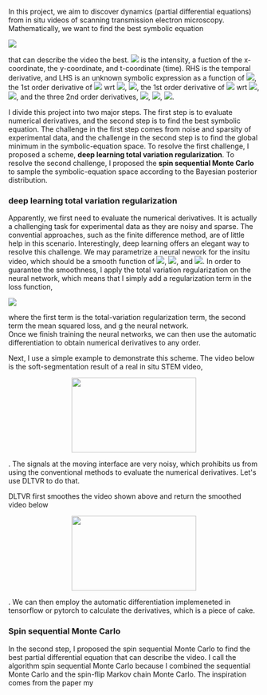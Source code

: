In this project, we aim to discover dynamics (partial differential equations) from in situ videos of scanning transmission electron microscopy.
Mathematically, we want to find the best symbolic equation

<img src="https://render.githubusercontent.com/render/math?math=%5CLarge%0Au_t%20%3D%20f(u%2C%20u_x%2C%20u_y%2C%20u_%7Bxx%7D%2C%20u_%7Bxy%7D%2C%20u_%7Byy%7D)">

that can describe the video the best. <img src="https://render.githubusercontent.com/render/math?math=%5CLarge%0Au"> is the intensity, a fuction of the x-coordinate, the y-coordinate, and t-coordinate (time). RHS is the temporal derivative, and LHS is an unknown symbolic expression as a function of <img src="https://render.githubusercontent.com/render/math?math=%5CLarge%0Au">, the 1st order derivative of <img src="https://render.githubusercontent.com/render/math?math=%5CLarge%0Au"> wrt <img src="https://render.githubusercontent.com/render/math?math=%5CLarge%0Ax">,
<img src="https://render.githubusercontent.com/render/math?math=%5CLarge%0Au_x">, the 1st order derivative of <img src="https://render.githubusercontent.com/render/math?math=%5CLarge%0Au"> wrt <img src="https://render.githubusercontent.com/render/math?math=%5CLarge%0Ay">, <img src="https://render.githubusercontent.com/render/math?math=%5CLarge%0Au_y">, and the three 2nd order derivatives, <img src="https://render.githubusercontent.com/render/math?math=%5CLarge%0Au_%7Bxx%7D">, <img src="https://render.githubusercontent.com/render/math?math=%5CLarge%0Au_%7Bxy%7D">, <img src="https://render.githubusercontent.com/render/math?math=%5CLarge%0Au_%7Byy%7D">.

I divide this project into two major steps. The first step is to evaluate numerical derivatives, and the second step is to find the best symbolic equation. 
The challenge in the first step comes from noise and sparsity of experimental data, and the challenge in the second step is to find the global minimum in the symbolic-equation space. To resolve the first challenge, I proposed a scheme, **deep learning total variation regularization**. To resolve the second challenge, I proposed the **spin sequential Monte Carlo** to sample the symbolic-equation space according to the Bayesian posterior distribution. 

### deep learning total variation regularization
Apparently, we first need to evaluate the numerical derivatives. It is actually a challenging task for experimental data as they are noisy and sparse. The convential approaches, such as the finite difference method, are of little help in this scenario. Interestingly, deep learning offers an elegant way to resolve this challenge. We may parametrize a neural nework for the insitu video, which should be a smooth function of <img src="https://render.githubusercontent.com/render/math?math=%5CLarge%0Ax">, <img src="https://render.githubusercontent.com/render/math?math=%5CLarge%0Ay">, and <img src="https://render.githubusercontent.com/render/math?math=%5CLarge%0At">. In order to guarantee the smoothness, I apply the total variation regularization on the neural network, which means that I simply add a regularization term in the loss function,

<img src="https://render.githubusercontent.com/render/math?math=%5Clarge%0Aloss%20%3D%20R(g)%20%2B%20MSE(g%2Cu)">

where the first term is the total-variation regularization term, the second term the mean squared loss, and g the neural network.  
Once we finish training the neural networks, we can then use the automatic differentiation to obtain numerical derivatives to any order. 

Next, I use a simple example to demonstrate this scheme. 
The video below is the soft-segmentation result of a real in situ STEM video,
<p align="center">
<img src="https://media.giphy.com/media/J2V1ppHgClb3RcA3ES/giphy.gif" width="250" height="150" >
</p>.
The signals at the moving interface are very noisy, which prohibits us from using the conventional methods to evaluate the numerical derivatives. Let's use DLTVR to do that.

DLTVR first smoothes the video shown above and return the smoothed video below
<p align="center">
<img src="https://media.giphy.com/media/jrnocDRGaJ7VRJnb1w/giphy.gif" width="250" height="150" >
</p>. 
We can then employ the automatic differentiation implemeneted in tensorflow or pytorch to calculate the derivatives, which is a piece of cake.


### Spin sequential Monte Carlo
In the second step, I proposed the spin sequential Monte Carlo to find the best partial differential equation that can describe the video. I call the algorithm spin sequential Monte Carlo because I combined the sequential Monte Carlo and the spin-flip Markov chain Monte Carlo. The inspiration comes from the paper my
